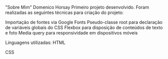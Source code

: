 "Sobre Mim" Domenico Horsay
Primeiro projeto desenvolvido. Foram realizadas as seguintes técnicas para criação do projeto:


Importação de fontes via Google Fonts
Pseudo-classe root para declaração de variáveis globais do CSS
Flexbox para disposição de conteúdos de texto e foto
Media query para responsividade em dispositivos móveis

Linguagens utilizadas:
HTML

CSS
